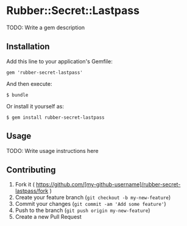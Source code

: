 # Rubber::Secret::Lastpass

TODO: Write a gem description

## Installation

Add this line to your application's Gemfile:

    gem 'rubber-secret-lastpass'

And then execute:

    $ bundle

Or install it yourself as:

    $ gem install rubber-secret-lastpass

## Usage

TODO: Write usage instructions here

## Contributing

1. Fork it ( https://github.com/[my-github-username]/rubber-secret-lastpass/fork )
2. Create your feature branch (`git checkout -b my-new-feature`)
3. Commit your changes (`git commit -am 'Add some feature'`)
4. Push to the branch (`git push origin my-new-feature`)
5. Create a new Pull Request
